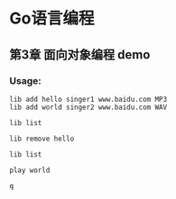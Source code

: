 # Go语言编程
## 第3章 面向对象编程 demo
### Usage:
```
lib add hello singer1 www.baidu.com MP3
lib add world singer2 www.baidu.com WAV

lib list

lib remove hello

lib list

play world

q
```